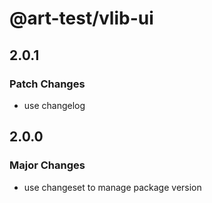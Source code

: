 # @art-test/vlib-ui

## 2.0.1

### Patch Changes

- use changelog

## 2.0.0

### Major Changes

- use changeset to manage package version
